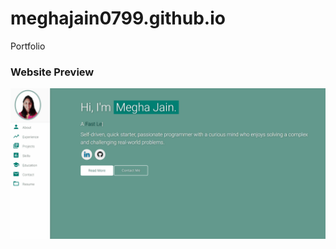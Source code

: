 # meghajain0799.github.io
Portfolio

### Website Preview
<p align="center"> 
  <kbd>
    <a href="https://meghajain0799.github.io" target="_blank"><img src="examples/preview.gif">
  </a>
  </kbd>
</p>
